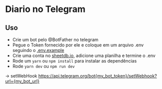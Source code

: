 # Diario no Telegram

## Uso

- Crie um bot pelo @BotFather no telegram
- Pegue o Token fornecido por ele e coloque em um arquivo .env seguindo o [.env.example](https://github.com/leonardolima99/diario-no-telegram/blob/main/.env.example)
- Crie uma conta no [sheetdb.io](https://sheetdb.io/), adicione uma planilha e termine o .env
- Rode um `yarn` ou `npm install` para instalar as dependências
- Rode `yarn dev` ou `npm run dev`

-> setWebHook https://api.telegram.org/bot{my_bot_token}/setWebhook?url={my_bot_url}
